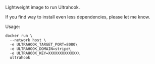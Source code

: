 Lightweight image to run Ultrahook.

If you find way to install even less dependencies, please let me know.

Usage:

```
docker run \
  --network host \
  -e ULTRAHOOK_TARGET_PORT=8080\
  -e ULTRAHOOK_DOMAIN=stripe\
  -e ULTRAHOOK_KEY=XXXXXXXXXXXXX\
  ultrahook
```